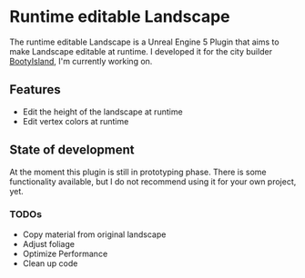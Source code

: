 # Runtime editable Landscape

The runtime editable Landscape is a Unreal Engine 5 Plugin that aims to make Landscape editable at runtime. I developed it for the city builder [BootyIsland](https://bootyisland.itch.io/bootyisland), I'm currently working on.

## Features

* Edit the height of the landscape at runtime
* Edit vertex colors at runtime

## State of development

At the moment this plugin is still in prototyping phase. There is some functionality available, but I do not recommend using it for your own project, yet.

### TODOs

* Copy material from original landscape
* Adjust foliage
* Optimize Performance
* Clean up code
